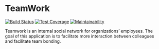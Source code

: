 # TeamWork
[![Build Status](https://travis-ci.org/hakoemmy/TeamWork.svg?branch=develop)](https://travis-ci.org/hakoemmy/TeamWork)  [![Test Coverage](https://api.codeclimate.com/v1/badges/c8a98c130519d99f11e0/test_coverage)](https://codeclimate.com/github/hakoemmy/TeamWork/test_coverage)  [![Maintainability](https://api.codeclimate.com/v1/badges/c8a98c130519d99f11e0/maintainability)](https://codeclimate.com/github/hakoemmy/TeamWork/maintainability)


Teamwork is an internal social network for organizations’ employees. The goal of this application is to facilitate more interaction between colleagues and facilitate team bonding.
